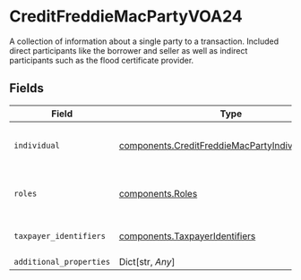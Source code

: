 # CreditFreddieMacPartyVOA24

A collection of information about a single party to a transaction. Included direct participants like the borrower and seller as well as indirect participants such as the flood certificate provider.


## Fields

| Field                                                                                                              | Type                                                                                                               | Required                                                                                                           | Description                                                                                                        |
| ------------------------------------------------------------------------------------------------------------------ | ------------------------------------------------------------------------------------------------------------------ | ------------------------------------------------------------------------------------------------------------------ | ------------------------------------------------------------------------------------------------------------------ |
| `individual`                                                                                                       | [components.CreditFreddieMacPartyIndividualVOA24](../../models/components/creditfreddiemacpartyindividualvoa24.md) | :heavy_check_mark:                                                                                                 | Documentation not found in the MISMO model viewer and not provided by Freddie Mac.                                 |
| `roles`                                                                                                            | [components.Roles](../../models/components/roles.md)                                                               | :heavy_check_mark:                                                                                                 | Documentation not found in the MISMO model viewer and not provided by Freddie Mac.                                 |
| `taxpayer_identifiers`                                                                                             | [components.TaxpayerIdentifiers](../../models/components/taxpayeridentifiers.md)                                   | :heavy_check_mark:                                                                                                 | The collection of TAXPAYER_IDENTIFICATION elements                                                                 |
| `additional_properties`                                                                                            | Dict[str, *Any*]                                                                                                   | :heavy_minus_sign:                                                                                                 | N/A                                                                                                                |